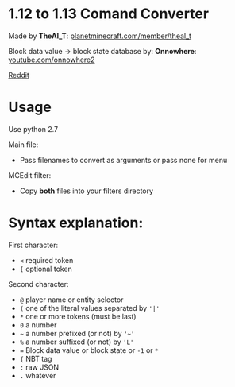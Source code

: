 # 1.12 to 1.13 Comand Converter

Made by **TheAl_T**: [planetminecraft.com/member/theal_t](https://www.planetminecraft.com/member/theal_t)

Block data value -> block state database by: **Onnowhere**: [youtube.com/onnowhere2](https://www.youtube.com/onnowhere2)

[Reddit](https://www.reddit.com/r/MinecraftCommands/comments/6prh1h/112_113_convert_script/)

# Usage

Use python 2.7

Main file:
- Pass filenames to convert as arguments or pass none for menu

MCEdit filter:
- Copy **both** files into your filters directory

# Syntax explanation:

First character:
- `<` required token
- `[` optional token

Second character:
- `@` player name or entity selector
- `(` one of the literal values separated by `'|'`
- `*` one or more tokens (must be last)
- `0` a number
- `~` a number prefixed (or not) by `'~'`
- `%` a number suffixed (or not) by `'L'`
- `=` Block data value or block state or `-1` or `*`
- `{` NBT tag
- `:` raw JSON
- `.` whatever
